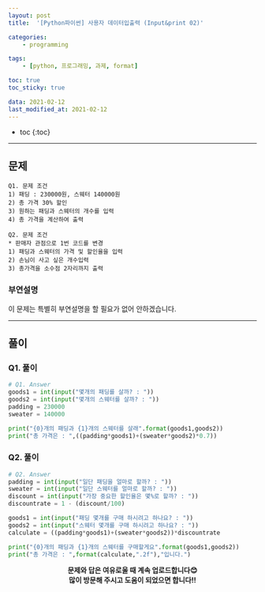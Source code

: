 ```yaml
---
layout: post
title:  '[Python파이썬] 사용자 데이터입출력 (Input&print 02)'

categories:
    - programming

tags:
    - [python, 프로그래밍, 과제, format]

toc: true
toc_sticky: true

data: 2021-02-12
last_modified_at: 2021-02-12
---
```


* toc
{:toc}

---

## 문제
	Q1. 문제 조건
	1) 패딩 : 230000원, 스웨터 140000원
	2) 총 가격 30% 할인
	3) 원하는 패딩과 스웨터의 개수를 입력
	4) 총 가격을 계산하여 출력
	
	Q2. 문제 조건
	* 판매자 관점으로 1번 코드를 변경
	1) 패딩과 스웨터의 가격 및 할인율을 입력
	2) 손님이 사고 싶은 개수입력
	3) 총가격을 소수점 2자리까지 출력

### 부연설명
이 문제는 특별히 부연설명을 할 필요가 없어 안하겠습니다.

---

## 풀이

### Q1. 풀이

~~~python
# Q1. Answer
goods1 = int(input("몇개의 패딩를 살까? : "))
goods2 = int(input("몇개의 스웨터를 살까? : "))
padding = 230000
sweater = 140000

print("{0}개의 패딩과 {1}개의 스웨터를 살래".format(goods1,goods2))
print("총 가격은 : ",((padding*goods1)+(sweater*goods2)*0.7))
~~~

### Q2. 풀이

~~~python
# Q2. Answer
padding = int(input("일단 패딩을 얼마로 할까? : "))
sweater = int(input("일단 스웨터를 얼마로 할까? : "))
discount = int(input("가장 중요한 할인율은 몇%로 할까? : "))
discountrate = 1 - (discount/100)

goods1 = int(input("패딩 몇개를 구매 하시려고 하나요? : "))
goods2 = int(input("스웨터 몇개를 구매 하시려고 하나요? : "))
calculate = ((padding*goods1)+(sweater*goods2))*discountrate

print("{0}개의 패딩과 {1}개의 스웨터를 구매할게요".format(goods1,goods2))
print("총 가격은 : ",format(calculate,".2f"),"입니다.")
~~~

<center>

<b>문제와 답은 여유로울 때 계속 업로드합니다😊<br>
많이 방문해 주시고 도움이 되었으면 합니다!!</b>

</center>
